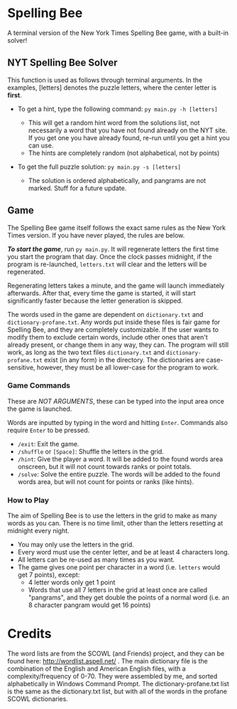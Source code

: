 # Spelling Bee
A terminal version of the New York Times Spelling Bee game, with a built-in solver!

## NYT Spelling Bee Solver
This function is used as follows through terminal arguments. In the examples, [letters] denotes the puzzle letters, where the center letter is **first**.
- To get a hint, type the following command: `py main.py -h [letters]`
  - This will get a random hint word from the solutions list, not necessarily a word that you have not found already on the NYT site. If you get one you have already found, re-run until you get a hint you can use.
  - The hints are completely random (not alphabetical, not by points)

- To get the full puzzle solution: `py main.py -s [letters]`
  - The solution is ordered alphabetically, and pangrams are not marked. Stuff for a future update.

## Game
The Spelling Bee game itself follows the exact same rules as the New York Times version. If you have never played, the rules are below.

***To start the game***, run `py main.py`. It will regenerate letters the first time you start the program that day. Once the clock passes midnight, if the program is re-launched, `letters.txt` will clear and the letters will be regenerated.

Regenerating letters takes a minute, and the game will launch immediately afterwards. After that, every time the game is started, it will start significantly faster because the letter generation is skipped.

The words used in the game are dependent on `dictionary.txt` and `dictionary-profane.txt`. Any words put inside these files is fair game for Spelling Bee, and they are completely customizable. If the user wants to modify them to exclude certain words, include other ones that aren't already present, or change them in any way, they can. The program will still work, as long as the two text files `dictionary.txt` and `dictionary-profane.txt` exist (in any form) in the directory. The dictionaries are case-sensitive, however, they must be all lower-case for the program to work.

### Game Commands
These are *NOT ARGUMENTS*, these can be typed into the input area once the game is launched.

Words are inputted by typing in the word and hitting `Enter`. Commands also require `Enter` to be pressed.

- `/exit`: Exit the game.
- `/shuffle` or `[Space]`: Shuffle the letters in the grid.
- `/hint`: Give the player a word. It will be added to the found words area onscreen, but it will not count towards ranks or point totals.
- `/solve`: Solve the entire puzzle. The words will be added to the found words area, but will not count for points or ranks (like hints).

### How to Play
The aim of Spelling Bee is to use the letters in the grid to make as many words as you can. There is no time limit, other than the letters resetting at midnight every night.
- You may only use the letters in the grid.
- Every word must use the center letter, and be at least 4 characters long.
- All letters can be re-used as many times as you want.
- The game gives one point per character in a word (i.e. `letters` would get 7 points), except:
  - 4 letter words only get 1 point
  - Words that use all 7 letters in the grid at least once are called "pangrams", and they get double the points of a normal word (i.e. an 8 character pangram would get 16 points)

# Credits
The word lists are from the SCOWL (and Friends) project, and they can be found here: http://wordlist.aspell.net/ . The main dictionary file is the combination of the English and American English files, with a complexity/frequency of 0-70. They were assembled by me, and sorted alphabetically in Windows Command Prompt. The dictionary-profane.txt list is the same as the dictionary.txt list, but with all of the words in the profane SCOWL dictionaries.
